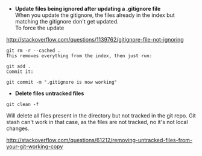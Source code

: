 * **Update files being ignored after updating a .gitignore file**   
When you update the gitignore, the files already in the index but matching the gitignore don't get updated.   
To force the update 

http://stackoverflow.com/questions/1139762/gitignore-file-not-ignoring

```
git rm -r --cached .
This removes everything from the index, then just run:

git add .
Commit it:

git commit -m ".gitignore is now working"
```

* **Delete files untracked files**   
```
git clean -f
``` 
Will delete all files present in the directory but not tracked in the git repo. 
Git stash can't work in that case, as the files are not tracked, no it's not local changes. 

http://stackoverflow.com/questions/61212/removing-untracked-files-from-your-git-working-copy